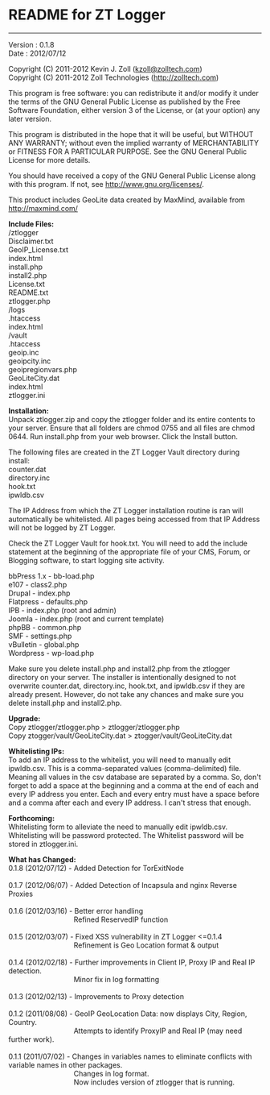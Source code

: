# README for ZT Logger #

----------

Version : 0.1.8<br />
Date    : 2012/07/12

Copyright (C) 2011-2012 Kevin J. Zoll (kzoll@zolltech.com)<br />
Copyright (C) 2011-2012 Zoll Technologies (<http://zolltech.com>)

This program is free software: you can redistribute it and/or modify it under the terms of the GNU General Public License as published by the Free Software Foundation, either version 3 of the License, or (at your option) any later version.

This program is distributed in the hope that it will be useful, but WITHOUT ANY WARRANTY; without even the implied warranty of MERCHANTABILITY or FITNESS FOR A PARTICULAR PURPOSE.  See the GNU General Public License for more details.

You should have received a copy of the GNU General Public License along with this program.  If not, see <http://www.gnu.org/licenses/>.

This product includes GeoLite data created by MaxMind, available from <http://maxmind.com/>

**Include Files:**<br />
/ztlogger<br />
Disclaimer.txt<br />
GeoIP_License.txt<br />
index.html<br />
install.php<br />
install2.php<br />
License.txt<br />
README.txt<br />
ztlogger.php<br />
/logs<br />
.htaccess<br />
index.html<br />
/vault<br />
.htaccess<br />
geoip.inc<br />
geoipcity.inc<br />
geoipregionvars.php<br />
GeoLiteCity.dat<br />
index.html<br />
ztlogger.ini

**Installation:**<br />
Unpack ztlogger.zip and copy the ztlogger folder and its entire contents to your server. Ensure that all folders are chmod 0755 and all files are chmod 0644. Run install.php from your web browser.  Click the Install button.

The following files are created in the ZT Logger Vault directory during install:<br />
counter.dat<br />
directory.inc<br />
hook.txt<br />
ipwldb.csv

The IP Address from which the ZT Logger installation routine is ran will automatically be whitelisted.  All pages being accessed from that IP Address will not be logged by ZT Logger.

Check the ZT Logger Vault for hook.txt.  You will need to add the include statement at the beginning of the appropriate file of your CMS, Forum, or Blogging software, to start logging site activity.

bbPress 1.x - bb-load.php<br />
e107 - class2.php<br />
Drupal - index.php<br />
Flatpress - defaults.php<br />
IPB  - index.php (root and admin)<br />
Joomla - index.php (root and current template)<br />
phpBB - common.php<br />
SMF - settings.php<br />
vBulletin - global.php<br />
Wordpress - wp-load.php

Make sure you delete install.php and install2.php from the ztlogger directory on your server. The installer is intentionally designed to not overwrite counter.dat, directory.inc, hook.txt, and ipwldb.csv if they are already present.  However, do not take any chances and make sure you delete install.php and install2.php.

**Upgrade:**<br />
Copy ztlogger/ztlogger.php > ztlogger/ztlogger.php<br />
Copy ztogger/vault/GeoLiteCity.dat > ztogger/vault/GeoLiteCity.dat

**Whitelisting IPs:**<br />
To add an IP address to the whitelist, you will need to manually edit ipwldb.csv.  This is a comma-separated values (comma-delimited) file.  Meaning all values in the csv database are separated by a comma.  So, don't forget to add a space at the beginning and a comma at the end of each and every IP address you enter. Each and every entry must have a space before and a comma after each and every IP address.  I can't stress that enough.

**Forthcoming:**<br />
Whitelisting form to alleviate the need to manually edit ipwldb.csv.  Whitelisting will be password protected.  The Whitelist password will be stored in ztlogger.ini.

**What has Changed:**<br />
0.1.8 (2012/07/12) - Added Detection for TorExitNode<br /><br />
0.1.7 (2012/06/07) - Added Detection of Incapsula and nginx Reverse Proxies<br /><br />
0.1.6 (2012/03/16) - Better error handling<br />&nbsp;&nbsp;&nbsp;&nbsp;&nbsp;&nbsp;&nbsp;&nbsp;&nbsp;&nbsp;&nbsp;&nbsp;&nbsp;&nbsp;&nbsp;&nbsp;&nbsp;&nbsp;&nbsp;&nbsp;&nbsp;&nbsp;&nbsp;&nbsp;&nbsp;&nbsp;&nbsp;&nbsp;&nbsp;&nbsp;&nbsp;&nbsp;&nbsp;Refined ReservedIP function<br /><br />
0.1.5 (2012/03/07) - Fixed XSS vulnerability in ZT Logger <=0.1.4<br />&nbsp;&nbsp;&nbsp;&nbsp;&nbsp;&nbsp;&nbsp;&nbsp;&nbsp;&nbsp;&nbsp;&nbsp;&nbsp;&nbsp;&nbsp;&nbsp;&nbsp;&nbsp;&nbsp;&nbsp;&nbsp;&nbsp;&nbsp;&nbsp;&nbsp;&nbsp;&nbsp;&nbsp;&nbsp;&nbsp;&nbsp;&nbsp;&nbsp;Refinement is Geo Location format & output<br /><br />
0.1.4 (2012/02/18) - Further improvements in Client IP, Proxy IP and Real IP detection.<br />&nbsp;&nbsp;&nbsp;&nbsp;&nbsp;&nbsp;&nbsp;&nbsp;&nbsp;&nbsp;&nbsp;&nbsp;&nbsp;&nbsp;&nbsp;&nbsp;&nbsp;&nbsp;&nbsp;&nbsp;&nbsp;&nbsp;&nbsp;&nbsp;&nbsp;&nbsp;&nbsp;&nbsp;&nbsp;&nbsp;&nbsp;&nbsp;&nbsp;Minor fix in log formatting<br /><br />
0.1.3 (2012/02/13) - Improvements to Proxy detection<br /><br />
0.1.2 (2011/08/08) - GeoIP GeoLocation Data: now displays City, Region, Country.<br />&nbsp;&nbsp;&nbsp;&nbsp;&nbsp;&nbsp;&nbsp;&nbsp;&nbsp;&nbsp;&nbsp;&nbsp;&nbsp;&nbsp;&nbsp;&nbsp;&nbsp;&nbsp;&nbsp;&nbsp;&nbsp;&nbsp;&nbsp;&nbsp;&nbsp;&nbsp;&nbsp;&nbsp;&nbsp;&nbsp;&nbsp;&nbsp;&nbsp;Attempts to identify ProxyIP and Real IP (may need further work).<br /><br />
0.1.1 (2011/07/02) - Changes in variables names to eliminate conflicts with variable names in other packages.<br />&nbsp;&nbsp;&nbsp;&nbsp;&nbsp;&nbsp;&nbsp;&nbsp;&nbsp;&nbsp;&nbsp;&nbsp;&nbsp;&nbsp;&nbsp;&nbsp;&nbsp;&nbsp;&nbsp;&nbsp;&nbsp;&nbsp;&nbsp;&nbsp;&nbsp;&nbsp;&nbsp;&nbsp;&nbsp;&nbsp;&nbsp;&nbsp;&nbsp;Changes in log format.<br />&nbsp;&nbsp;&nbsp;&nbsp;&nbsp;&nbsp;&nbsp;&nbsp;&nbsp;&nbsp;&nbsp;&nbsp;&nbsp;&nbsp;&nbsp;&nbsp;&nbsp;&nbsp;&nbsp;&nbsp;&nbsp;&nbsp;&nbsp;&nbsp;&nbsp;&nbsp;&nbsp;&nbsp;&nbsp;&nbsp;&nbsp;&nbsp;&nbsp;Now includes version of ztlogger that is running.